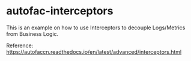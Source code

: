 # autofac-interceptors
This is an example on how to use Interceptors to decouple Logs/Metrics from Business Logic.

Reference: https://autofaccn.readthedocs.io/en/latest/advanced/interceptors.html
